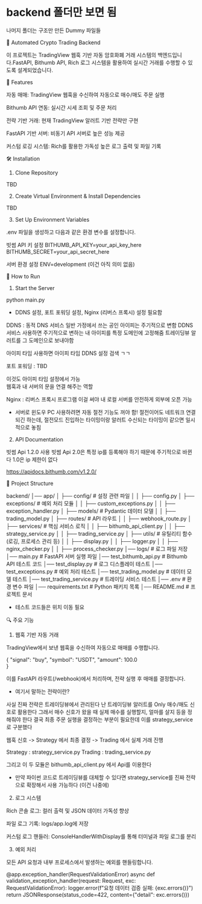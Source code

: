 # backend 폴더만 보면 됨

나머지 폴더는 구조만 만든 Dummy 파일들




🚀 Automated Crypto Trading Backend

이 프로젝트는 TradingView 웹훅 기반 자동 암호화폐 거래 시스템의 백엔드입니다.FastAPI, Bithumb API, Rich 로그 시스템을 활용하여 실시간 거래를 수행할 수 있도록 설계되었습니다.

📌 Features

자동 매매: TradingView 웹훅을 수신하여 자동으로 매수/매도 주문 실행

Bithumb API 연동: 실시간 시세 조회 및 주문 처리

전략 기반 거래: 현재 TradingView 알러트 기반 전략만 구현   

FastAPI 기반 서버: 비동기 API 서버로 높은 성능 제공

커스텀 로깅 시스템: Rich를 활용한 가독성 높은 로그 출력 및 파일 기록






🛠 Installation

1. Clone Repository

TBD

2. Create Virtual Environment & Install Dependencies

TBD


3. Set Up Environment Variables

.env 파일을 생성하고 다음과 같은 환경 변수를 설정합니다.

빗썸 API 키 설정
BITHUMB_API_KEY=your_api_key_here
BITHUMB_SECRET=your_api_secret_here


서버 환경 설정
ENV=development   (이건 아직 의미 없음)



🚀 How to Run

1. Start the Server

python main.py


* DDNS 설정, 포트 포워딩 설정, Nginx (리버스 프록시) 설정 필요함

DDNS : 
동적 DNS 서비스
일반 가정에서 쓰는 공인 아이피는 주기적으로 변함
DDNS 서비스 사용하면 주기적으로 변하는 내 아이피를 특정 도메인에 고정해줌
트레이딩뷰 알러트를 그 도메인으로 보내야함 

아이피 타임 사용하면 아이피 타임 DDNS 설정 검색 ㄱㄱ


포트 포워딩 :
TBD  

이것도 아이피 타임 설정에서 가능  
웹훅과 내 서버의 문을 연결 해주는 역할  


Nginx :
리버스 프록시 프로그램
이걸 써야 내 로컬 서버를 안전하게 외부에 오픈 가능



* 서버로 윈도우 PC 사용하려면 자동 절전 기능도 꺼야 함!
절전이어도 네트워크 연결 되긴 하는데,
절전모드 진입하는 타이밍이랑 알러트 수신되는 타이밍이 같으면 일시적으로 놓침






2. API Documentation

빗썸 Api 1.2.0 사용
빗썸 Api 2.0은 특정 ip를 등록해야 하기 때문에 주기적으로 바뀐다
1.0은 ip 제한이 없다

https://apidocs.bithumb.com/v1.2.0/




📁 Project Structure

backend/
│── app/
│   ├── config/              # 설정 관련 파일
│   │   ├── config.py
│   ├── exceptions/          # 예외 처리 모듈
│   │   ├── custom_exceptions.py
│   │   ├── exception_handler.py
│   ├── models/              # Pydantic 데이터 모델
│   │   ├── trading_model.py
│   ├── routes/              # API 라우트
│   │   ├── webhook_route.py
│   ├── services/            # 핵심 서비스 로직
│   │   ├── bithumb_api_client.py
│   │   ├── strategy_service.py
│   │   ├── trading_service.py
│   ├── utils/               # 유틸리티 함수 (로깅, 프로세스 관리 등)
│   │   ├── display.py
│   │   ├── logger.py
│   │   ├── nginx_checker.py
│   │   ├── process_checker.py
│── logs/                    # 로그 파일 저장
│── main.py                   # FastAPI 서버 실행 파일
│── test_bithumb_api.py       # Bithumb API 테스트 코드
│── test_display.py           # 로그 디스플레이 테스트
│── test_exceptions.py        # 예외 처리 테스트
│── test_trading_model.py     # 데이터 모델 테스트
│── test_trading_service.py   # 트레이딩 서비스 테스트
│── .env                      # 환경 변수 파일
│── requirements.txt          # Python 패키지 목록
│── README.md                 # 프로젝트 문서


* 테스트 코드들은 위치 이동 필요



🔍 주요 기능

1. 웹훅 기반 자동 거래

TradingView에서 보낸 웹훅을 수신하여 자동으로 매매를 수행합니다.

{
  "signal": "buy",
  "symbol": "USDT",
  "amount": 100.0     
}

이를 FastAPI 라우트(/webhook)에서 처리하며, 전략 실행 후 매매를 결정합니다.


* 여기서 말하는 전략이란?

사실 진짜 전략은 트레이딩뷰에서 관리된다
난 트레이딩뷰 알러트를 Only 매수/매도 신호로 활용한다
그래서 매수 신호가 왔을 때 실제 매수를 실행할지, 얼마를 살지 등을 정해줘야 한다
결국 최종 주문 실행을 결정하는 부분이 필요한데 이를 strategy_service 로 구분했다

웹훅 신호 -> Strategy 에서 최종 결정 -> Trading 에서 실제 거래 진행 

Strategy : strategy_service.py
Trading : trading_service.py

그리고 이 두 모듈은 bithumb_api_client.py 에서 Api를 이용한다


* 만약 파이썬 코드로 트레이딩뷰를 대체할 수 있다면 strategy_service를 진짜 전략으로 확장해서 사용 가능하다 (이건 나중에)  



2. 로그 시스템

Rich 콘솔 로그: 컬러 출력 및 JSON 데이터 가독성 향상

파일 로그 기록: logs/app.log에 저장

커스텀 로그 핸들러: ConsoleHandlerWithDisplay를 통해 터미널과 파일 로그를 분리





3. 예외 처리

모든 API 요청과 내부 프로세스에서 발생하는 예외를 핸들링합니다.

@app.exception_handler(RequestValidationError)
async def validation_exception_handler(request: Request, exc: RequestValidationError):
    logger.error(f"요청 데이터 검증 실패: {exc.errors()}")
    return JSONResponse(status_code=422, content={"detail": exc.errors()})

